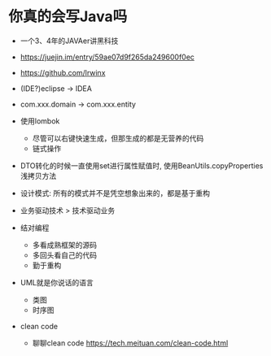 # 你真的会写Java吗

- 一个3、4年的JAVAer讲黑科技 
- <https://juejin.im/entry/59ae07d9f265da249600f0ec>
- https://github.com/lrwinx
- (IDE?)eclipse -> IDEA
- com.xxx.domain -> com.xxx.entity
- 使用lombok
  - 尽管可以右键快速生成，但那生成的都是无营养的代码
  - 链式操作

- DTO转化的时候一直使用set进行属性赋值时, 使用BeanUtils.copyProperties浅拷贝方法

- 设计模式: 所有的模式并不是凭空想象出来的，都是基于重构
- 业务驱动技术 > 技术驱动业务
- 结对编程

  - 多看成熟框架的源码
  - 多回头看自己的代码
  - 勤于重构

- UML就是你说话的语言

  - 类图
  - 时序图

- clean code

  - 聊聊clean code <https://tech.meituan.com/clean-code.html>